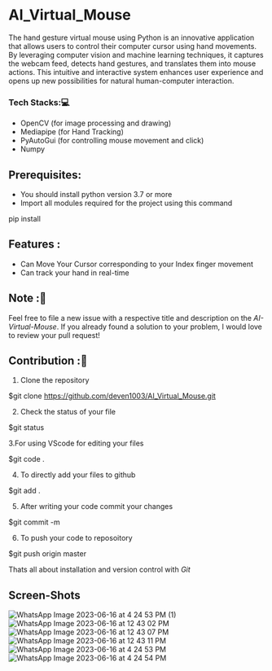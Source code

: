 # AI_Virtual_Mouse

The hand gesture virtual mouse using Python is an innovative application that allows users to control their computer cursor using hand movements. By leveraging computer vision and machine learning techniques, it captures the webcam feed, detects hand gestures, and translates them into mouse actions. This intuitive and interactive system enhances user experience and opens up new possibilities for natural human-computer interaction.

### Tech Stacks:💻
- OpenCV (for image processing and drawing)
- Mediapipe (for Hand Tracking)
- PyAutoGui (for controlling mouse movement and click)
- Numpy

## Prerequisites:
- You should install python version 3.7 or more
- Import all modules required for the project using this command

pip install <module name>


## Features :
* Can Move Your Cursor corresponding to your Index finger movement
* Can track your hand in real-time


## Note :📝 
Feel free to file a new issue with a respective title and description on the *AI-Virtual-Mouse*. If you already found a solution to your problem, I would love to review your pull request! 

## Contribution :📲
1. Clone the repository 

$git clone https://github.com/deven1003/AI_Virtual_Mouse.git

2. Check the status of your file 

$git status


3.For using VScode for editing your files 

$git code .

4. To directly add your files to github

$git add .

5. After writing your code commit your changes 

$git commit -m  <message>

6. To push your code to reposoitory

$git push origin master

Thats all about installation and version control with *Git*

## Screen-Shots
![WhatsApp Image 2023-06-16 at 4 24 53 PM (1)](https://github.com/deven1003/AI_Virtual_Mouse/assets/89897347/182224eb-47f5-4621-8af1-30fbeb3202ac)
![WhatsApp Image 2023-06-16 at 12 43 02 PM](https://github.com/deven1003/AI_Virtual_Mouse/assets/89897347/4843c782-1d9d-4a22-9964-57cb6e256c86)
![WhatsApp Image 2023-06-16 at 12 43 07 PM](https://github.com/deven1003/AI_Virtual_Mouse/assets/89897347/1a025ce3-982b-4ce7-ad1e-e4b7d17fc553)
![WhatsApp Image 2023-06-16 at 12 43 11 PM](https://github.com/deven1003/AI_Virtual_Mouse/assets/89897347/b22b60d5-9456-46e4-8059-dbbdfc941248)
![WhatsApp Image 2023-06-16 at 4 24 53 PM](https://github.com/deven1003/AI_Virtual_Mouse/assets/89897347/9578e7a6-7398-4dd9-96e0-0e41cc74f192)
![WhatsApp Image 2023-06-16 at 4 24 54 PM](https://github.com/deven1003/AI_Virtual_Mouse/assets/89897347/16ac8745-6ca8-40fa-aa20-82e7cd18a635)

